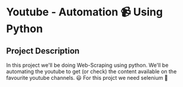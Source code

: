 # Youtube - Automation 📹 Using Python

## Project Description

In this project we'll be doing Web-Scraping using python.
We'll be automating the youtube to get (or check) the content available on the favourite youtube channels. 😃
For this projct we need selenium 👊

